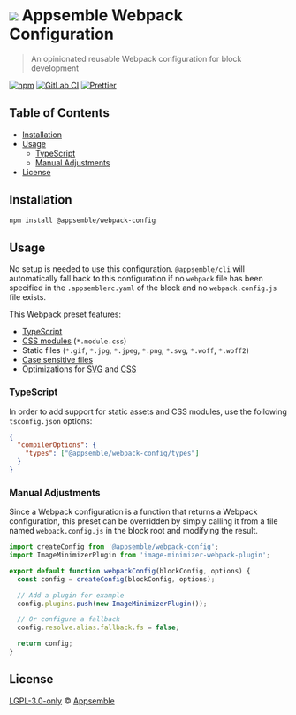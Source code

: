 # ![](https://gitlab.com/appsemble/appsemble/-/raw/0.32.2-test.5/config/assets/logo.svg) Appsemble Webpack Configuration

> An opinionated reusable Webpack configuration for block development

[![npm](https://img.shields.io/npm/v/@appsemble/webpack-config)](https://www.npmjs.com/package/@appsemble/webpack-config)
[![GitLab CI](https://gitlab.com/appsemble/appsemble/badges/0.32.2-test.5/pipeline.svg)](https://gitlab.com/appsemble/appsemble/-/releases/0.32.2-test.5)
[![Prettier](https://img.shields.io/badge/code_style-prettier-ff69b4.svg)](https://prettier.io)

## Table of Contents

- [Installation](#installation)
- [Usage](#usage)
  - [TypeScript](#typescript)
  - [Manual Adjustments](#manual-adjustments)
- [License](#license)

## Installation

```sh
npm install @appsemble/webpack-config
```

## Usage

No setup is needed to use this configuration. `@appsemble/cli` will automatically fall back to this
configuration if no `webpack` file has been specified in the `.appsemblerc.yaml` of the block and no
`webpack.config.js` file exists.

This Webpack preset features:

- [TypeScript](https://www.typescriptlang.org)
- [CSS modules](https://github.com/css-modules/css-modules) (`*.module.css`)
- Static files (`*.gif`, `*.jpg`, `*.jpeg`, `*.png`, `*.svg`, `*.woff`, `*.woff2`)
- [Case sensitive files](https://www.npmjs.com/package/case-sensitive-paths-webpack-plugin)
- Optimizations for [SVG](https://www.npmjs.com/package/svgo-loader) and
  [CSS](https://www.npmjs.com/package/optimize-css-assets-webpack-plugin)

### TypeScript

In order to add support for static assets and CSS modules, use the following `tsconfig.json`
options:

```json
{
  "compilerOptions": {
    "types": ["@appsemble/webpack-config/types"]
  }
}
```

### Manual Adjustments

Since a Webpack configuration is a function that returns a Webpack configuration, this preset can be
overridden by simply calling it from a file named `webpack.config.js` in the block root and
modifying the result.

```js
import createConfig from '@appsemble/webpack-config';
import ImageMinimizerPlugin from 'image-minimizer-webpack-plugin';

export default function webpackConfig(blockConfig, options) {
  const config = createConfig(blockConfig, options);

  // Add a plugin for example
  config.plugins.push(new ImageMinimizerPlugin());

  // Or configure a fallback
  config.resolve.alias.fallback.fs = false;

  return config;
}
```

## License

[LGPL-3.0-only](https://gitlab.com/appsemble/appsemble/-/blob/0.32.2-test.5/LICENSE.md) ©
[Appsemble](https://appsemble.com)
